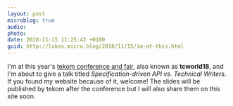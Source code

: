 ```yaml
---
layout: post
microblog: true
audio: 
photo: 
date: 2018-11-15 11:25:42 +0100
guid: http://lukas.micro.blog/2018/11/15/im-at-this.html
---
```

I'm at this year's [tekom conference and fair](https://conferences.tekom.de/tcworld18/), also known as **tcworld18**, and I'm about to give a talk titled _Specification-driven API vs. Technical Writers_. If you found my website because of it, welcome! The slides will be published by tekom after the conference but I will also share them on this site soon.
